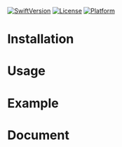 [![SwiftVersion](https://img.shields.io/badge/Swift-3.0-blue.svg?style=flat)](https://github.com/apple/swift)
[![License](https://img.shields.io/badge/license-MIT-blue.svg?style=flat)](https://github.com/apple/swift)
[![Platform](https://img.shields.io/badge/platform-iOS-green.svg?style=flat)](https://github.com/apple/swift)


# Installation

# Usage

# Example

# Document
